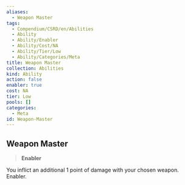 ```yaml
---
aliases:
  - Weapon Master
tags:
  - Compendium/CSRD/en/Abilities
  - Ability
  - Ability/Enabler
  - Ability/Cost/NA
  - Ability/Tier/Low
  - Ability/Categories/Meta
title: Weapon Master
collection: Abilities
kind: Ability
action: false
enabler: true
cost: NA
tier: Low
pools: []
categories:
  - Meta
id: Weapon-Master
---
```

## Weapon Master    
>**Enabler**  
    
You inflict an additional 1 point of damage with your chosen weapon. Enabler.
